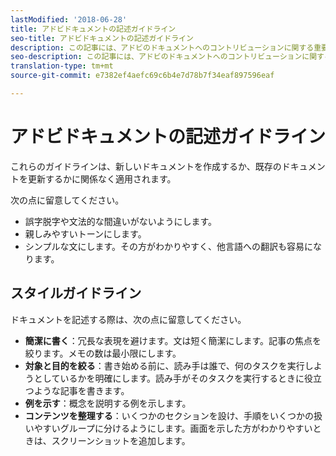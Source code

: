 ```yaml
---
lastModified: '2018-06-28'
title: アドビドキュメントの記述ガイドライン
seo-title: アドビドキュメントの記述ガイドライン
description: この記事には、アドビのドキュメントへのコントリビューションに関する重要なガイダンスが含まれています。
seo-description: この記事には、アドビのドキュメントへのコントリビューションに関する重要なガイダンスが含まれています。
translation-type: tm+mt
source-git-commit: e7382ef4aefc69c6b4e7d78b7f34eaf897596eaf

---
```



# アドビドキュメントの記述ガイドライン

これらのガイドラインは、新しいドキュメントを作成するか、既存のドキュメントを更新するかに関係なく適用されます。

次の点に留意してください。

- 誤字脱字や文法的な間違いがないようにします。
- 親しみやすいトーンにします。
- シンプルな文にします。その方がわかりやすく、他言語への翻訳も容易になります。

## スタイルガイドライン

ドキュメントを記述する際は、次の点に留意してください。

- **簡潔に書く**：冗長な表現を避けます。文は短く簡潔にします。記事の焦点を絞ります。メモの数は最小限にします。
- **対象と目的を絞る**：書き始める前に、読み手は誰で、何のタスクを実行しようとしているかを明確にします。読み手がそのタスクを実行するときに役立つような記事を書きます。
- **例を示す**：概念を説明する例を示します。
- **コンテンツを整理する**：いくつかのセクションを設け、手順をいくつかの扱いやすいグループに分けるようにします。画面を示した方がわかりやすいときは、スクリーンショットを追加します。
